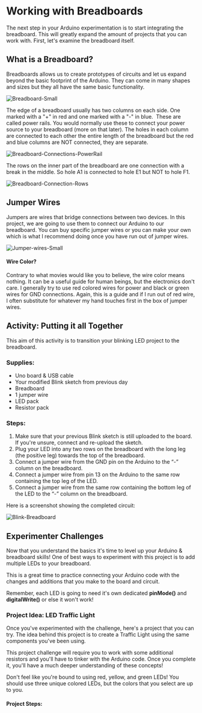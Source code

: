 # Working with Breadboards
The next step in your Arduino experimentation is to start integrating the breadboard. This will greatly expand the amount of projects that you can work with. First, let's examine the breadboard itself.

## What is a Breadboard?
Breadboards allows us to create prototypes of circuits and let us expand beyond the basic footprint of the Arduino. They can come in many shapes and sizes but they all have the same basic functionality.

![Breadboard-Small](http://d3nnidcq81r9m6.cloudfront.net/wp-content/uploads/2016/04/06124622/Breadboard-small-288x300.jpg)

The edge of a breadboard usually has two columns on each side. One marked with a "+" in red and one marked with a "-" in blue.  These are called power rails. You would normally use these to connect your power source to your breadboard (more on that later). The holes in each column are connected to each other the entire length of the breadboard but the red and blue columns are NOT connected, they are separate.

![Breadboard-Connections-PowerRail](http://d3nnidcq81r9m6.cloudfront.net/wp-content/uploads/2016/04/06125739/BreadboardConnections-PowerRails.jpg)

The rows on the inner part of the breadboard are one connection with a break in the middle. So hole A1 is connected to hole E1 but NOT to hole F1.

![Breadboard-Connection-Rows](http://d3nnidcq81r9m6.cloudfront.net/wp-content/uploads/2016/04/06130008/BreadboardConnections-Rows.jpg)

## Jumper Wires

Jumpers are wires that bridge connections between two devices. In this project, we are going to use them to connect our Arduino to our breadboard. You can buy specific jumper wires or you can make your own which is what I recommend doing once you have run out of jumper wires.

![Jumper-wires-Small](http://d3nnidcq81r9m6.cloudfront.net/wp-content/uploads/2016/04/06131211/Jumper_Wires-small-300x225.jpg)

#### Wire Color?

Contrary to what movies would like you to believe, the wire color means nothing. It can be a useful guide for human beings, but the electronics don't care. I generally try to use red colored wires for power and black or green wires for GND connections. Again, this is a guide and if I run out of red wire, I often substitute for whatever my hand touches first in the box of jumper wires.

## Activity: Putting it all Together
This aim of this activity is to transition your blinking LED project to the breadboard.

### Supplies:
- Uno board & USB cable
- Your modified Blink sketch from previous day
- Breadboard
- 1 jumper wire
- LED pack
- Resistor pack

### Steps:
1. Make sure that your previous Blink sketch is still uploaded to the board. If you're unsure, connect and re-upload the sketch.
2. Plug your LED into any two rows on the breadboard with the long leg (the positive leg) towards the top of the breadboard.
3. Connect a jumper wire from the GND pin on the Arduino to the “-” column on the breadboard.
4. Connect a jumper wire from pin 13 on the Arduino to the same row containing the top leg of the LED.
5. Connect a jumper wire from the same row containing the bottom leg of the LED to the “-” column on the breadboard.

Here is a screenshot showing the completed circuit:

![Blink-Breadboard](https://d3nnidcq81r9m6.cloudfront.net/wp-content/uploads/2016/04/06215054/Blink_Breadboard-2-small.jpg)

## Experimenter Challenges
Now that you understand the basics it's time to level up your Arduino & breadboard skills! One of best ways to experiment with this project is to add multiple LEDs to your breadboard.

This is a great time to practice connecting your Arduino code with the changes and additions that you make to the board and circuit.

Remember, each LED is going to need it's own dedicated **pinMode()** and **digitalWrite()** or else it won't work!

### Project Idea: LED Traffic Light
Once you've experimented with the challenge, here's a project that you can try. The idea behind this project is to create a Traffic Light using the same components you've been using.

This project challenge will require you to work with some additional resistors and you'll have to tinker with the Arduino code. Once you complete it, you'll have a much deeper understanding of these concepts!

Don't feel like you're bound to using red, yellow, and green LEDs! You should use three unique colored LEDs, but the colors that you select are up to you.

#### Project Steps:
<!--- project guide will be written up and include --->
